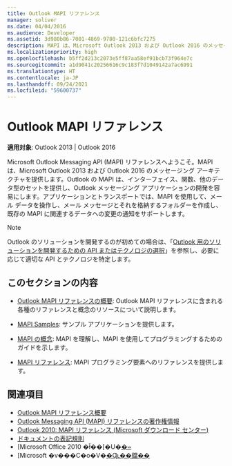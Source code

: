 ```yaml
---
title: Outlook MAPI リファレンス
manager: soliver
ms.date: 04/04/2016
ms.audience: Developer
ms.assetid: 3d980b86-7001-4869-9780-121c6bfc7275
description: MAPI は、Microsoft Outlook 2013 および Outlook 2016 のメッセージング アーキテクチャを提供します。
ms.localizationpriority: high
ms.openlocfilehash: b5ff2d213c2073e5ff87aa58ef91bcb73f964e7c
ms.sourcegitcommit: a1d9041c20256616c9c183f7d1049142a7ac6991
ms.translationtype: HT
ms.contentlocale: ja-JP
ms.lasthandoff: 09/24/2021
ms.locfileid: "59600737"
---
```

# <a name="outlook-mapi-reference"></a>Outlook MAPI リファレンス
  
**適用対象**: Outlook 2013 | Outlook 2016 
  
Microsoft Outlook Messaging API (MAPI) リファレンスへようこそ。MAPI は、Microsoft Outlook 2013 および Outlook 2016 のメッセージング アーキテクチャを提供します。Outlook の MAPI は、インターフェイス、関数、他のデータ型のセットを提供し、Outlook メッセージング アプリケーションの開発を容易にします。アプリケーションとトランスポートでは、MAPI を使用して、メール データを操作し、メール メッセージとそれを格納するフォルダーを作成し、既存の MAPI に関連するデータへの変更の通知をサポートします。
  
> [!NOTE]
> Outlook のソリューションを開発するのが初めての場合は、「[Outlook 用のソリューションを開発するための API またはテクノロジの選択](../selecting-an-api-or-technology-for-developing-solutions-for-outlook.md)」を参照し、必要に応じて適切な API とテクノロジを特定します。 
  
## <a name="in-this-section"></a>このセクションの内容

- [Outlook MAPI リファレンスの概要](getting-started-with-the-outlook-mapi-reference.md): Outlook MAPI リファレンスに含まれる各種のリファレンスと概念のリソースについて説明します。
    
- [MAPI Samples](mapi-samples.md): サンプル アプリケーションを提供します。
    
- [MAPI の概念](mapi-concepts.md): MAPI を理解し、MAPI を使用してプログラミングするためのガイドを示します。
    
- [MAPI リファレンス](mapi-reference.md): MAPI プログラミング要素へのリファレンスを提供します。
    
## <a name="see-also"></a>関連項目

- [Outlook MAPI リファレンス概要](outlook-mapi-reference-overview.md)  
- [Outlook Messaging API (MAPI) リファレンスの著作権情報](outlook-messaging-api-mapi-reference-copyright-notice.md)
- [Outlook 2010: MAPI リファレンス (Microsoft ダウンロード センター)](https://www.microsoft.com/downloads/details.aspx?FamilyID=5f61a276-9c09-4c82-9b80-20dccad17a2a)
- [ドキュメントの表記規則](https://msdn.microsoft.com/office/aa905365.aspx)
- [Microsoft Office 2010 �ł̃��[�U�[�⏕](https://www.microsoft.com/enable/products/office2010/default.aspx)
- [Microsoft �v���C�o�V�[�Ɋւ��鐺��](https://privacy.microsoft.com/en-us/privacystatement)

